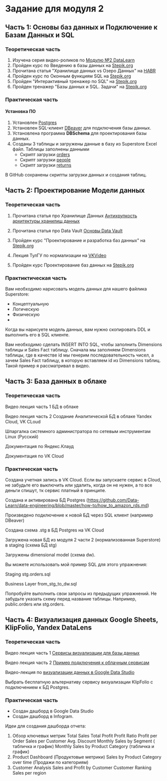# Задание для модуля 2

## Часть 1: Основы баз данных и Подключение к Базам Данных и SQL

### Теоретическая часть
1. Изучена серия видео-роликов по [Модулю №2 DataLearn](https://youtu.be/GFgKx4XodMU?si=ZDGWqmVG1Obge0Za)
2. Пройден курс по Введению в базы данных на [Stepik.org](https://stepik.org/course/551/syllabus)
3. Прочитана статья "Хранилище данных vs Озеро Данных" на [HABR](https://habr.com/ru/articles/485180/)
4. Пройден курс по Оконным функциям SQL на [Stepik.org](https://stepik.org/course/95367/promo#toc)
5. Пройден "Интерактивный тренажер по SQL" на [Stepik.org](https://stepik.org/course/63054/syllabus)
6. Пройден тренажер "Базы данных и SQL. Задачи" на [Stepik.org](https://stepik.org/course/182226/promo)

### Практическая часть
#### Установка ПО

1. Установлен [Postgres](https://github.com/Data-Learn/data-engineering/blob/master/how-to/How%20to%20install%20PostgreSQL.md)
2. Установлен SQL-клиент [DBeaver](https://github.com/Data-Learn/data-engineering/blob/master/how-to/%20How%20to%20install%20DBeaver.md) для подключения базы данных. 
3. Установлена программа <strong>DBSchema</strong> для проектирования базы данных. 
4. Созданы 3 таблицы и загружены данные в базу из Superstore Excel файл. Таблицы заполнены данными
      - Скрипт загрузки [orders]()
      - Скрипт загрузки [people]()
      - Скрипт загрузки [returns]()
   
В GitHub сохранены скрипты загрузки данных и создания таблиц.

## Часть 2: Проектирование Модели данных

### Теоретическая часть

1. Прочитана статья про Хранилище Данных [Антихрупкость архитектуры хранилищ данных](https://habr.com/ru/articles/281553/)

2. Прочитана статья про Data Vault [Основы Data Vault](https://habr.com/ru/articles/502968/)

3. Пройден курс "Проектирование и разработка баз данных" на [Stepik.org](https://stepik.org/course/136543/promo)

4. Лекция ТулГУ по нормализации на [VKVideo](https://vk.com/search?c%5Bq%5D=%D0%BD%D0%BE%D1%80%D0%BC%D0%B0%D0%BB%D0%B8%D0%B7%D0%B0%D1%86%D0%B8%D1%8F&c%5Bsection%5D=auto&z=video-221682666_456239032)

5. Пройден курс Проектирование баз данных на [Stepik.org](https://stepik.org/course/51675/promo#toc)

### Практиктическая часть

Вам необходимо нарисовать модель данных для нашего файлика Superstore:
- Концептуальную
- Логическую
- Физическую
- 
Когда вы нарисуете модель данных, вам нужно скопировать DDL и выполнить его в SQL клиенте.

Вам необходимо сделать INSERT INTO SQL, чтобы заполнить Dimensions таблицы и Sales Fact таблицу. Сначала мы заполняем Dimensions таблицы, где в качестве id мы генерим последовательность чисел, а зачем Sales Fact таблицу, в которую вставляем id из Dimensions таблиц. Такой пример я рассматривал в видео.

## Часть 3: База данных в облаке

### Теоретическая часть
Видео лекция часть 1 БД в облаке

Видео лекция часть 2 Создание Аналитической БД в облаке Yandex Cloud, VK CLoud

Шпаргалка системного администратора по сетевым инструментам Linux (Русский)

Документация по Яндекс.Клауд

Документация по VK Cloud

### Практическая часть
Создана учетная запись в VK Cloud. Если вы запускаете сервис в Cloud, не забудьте его выключить или удалить, когда он не нужен, а то все деньги спишут, тк сервис платный в принципе.

Создана и активирована БД Postgres (https://github.com/Data-Learn/data-engineering/blob/master/how-to/how_to_amazon_rds.md)

Произведено подключение к новой БД через SQL клиент (например DBeaver)

Создана схема .stg в БД Postgres на VK Cloud

Загружена новая БД из модуля 2 части 2 (нормализованная Superstore) в staging (схема БД stg)

Загружены dimensional model (схема dw).

Вы можете использовать мой пример SQL для этого упражнения:

Staging stg.orders.sql

Business Layer from_stg_to_dw.sql

Попробуйте выполнить свои запросы из предыдущих упражнений. Не забудьте указать схему перед название таблицы. Например, public.orders или stg.orders.

## Часть 4: Визуализация данных Google Sheets, KlipFolio, Yandex DataLens

### Теоретическая часть

Видео лекция часть 1 [Сервисы визуализации для базы данных](https://www.youtube.com/watch?v=bqUtv1y3D7A&feature=youtu.be)

Видео лекция часть 2 [Пример подключения к облачным сервисам](https://www.youtube.com/watch?v=bqUtv1y3D7A&t=825s)

Видео-лекция по [визуализации данных в Google Data Studio](https://vk.com/video-99936101_456240018)

Выбрать бесплатную альтернативу сервису визуализации KlipFolio с подключением к БД Postgres.

### Практическая часть

- Создан дашборд в Google Data Studio
- Создан дашборд в Infogram.

Идеи для создания дашборда отчета: 
1. Обзор ключевых метрик Total Sales Total Profit Profit Ratio Profit per Order Sales per Customer Avg. Discount Monthly Sales by Segment ( табличка и график) Monthly Sales by Product Category (табличка и график)
2. Product Dashboard (Продуктовые метрики) Sales by Product Category over time (Продажи по категориям)
3. Customer Analysis Sales and Profit by Customer Customer Ranking Sales per region
